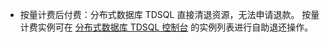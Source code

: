 - 按量计费后付费：分布式数据库 TDSQL 直接清退资源，无法申请退款。
按量计费实例可在 [分布式数据库 TDSQL 控制台](https://console.cloud.tencent.com/dcdb) 的实例列表进行自助退还操作。

